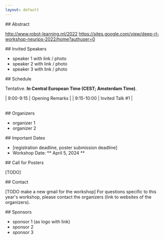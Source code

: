 ```yaml
---
layout: default
---
```


<div id="abstract" />
## Abstract

http://www.robot-learning.ml/2022
https://sites.google.com/view/deep-rl-workshop-neurips-2022/home?authuser=0


<div id="invited_speakers" />
## Invited Speakers

*   speaker 1 with link / photo
*   speaker 2 with link / photo
*   speaker 3 with link / photo



<div id="schedule" />
## Schedule

Tentative. **In Central European Time (CEST; Amsterdam Time)**.

| 9:00-9:15  | Opening Remarks  |
| 9:15-10:00 | Invited Talk #1  |

<br />


<div id="organizers" />
## Organizers

*   organizer 1
*   organizer 2



<div id="important_dates" />
## Important Dates

*   [registration deadline, poster submission deadline]
*   Workshop Date: ** April 5, 2024 **



<div id="submission_instructions" />
## Call for Posters

[TODO]








<div id="contact" />
## Contact

[TODO make a new gmail for the workshop]
For questions specific to this year's workshop, please contact the organizers (link to websites of the organizers).






<div id="Sponsors" />
## Sponsors

* sponsor 1 (as logo with link)
* sponsor 2
* sponsor 3





<!--
Text can be **bold**, _italic_, or ~~strikethrough~~.
![Octocat](https://github.githubassets.com/images/icons/emoji/octocat.png)
-->

